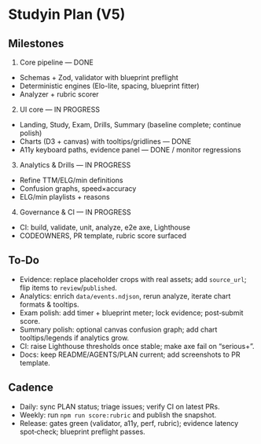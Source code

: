 # Studyin Plan (V5)

## Milestones

1) Core pipeline — DONE
- Schemas + Zod, validator with blueprint preflight
- Deterministic engines (Elo-lite, spacing, blueprint fitter)
- Analyzer + rubric scorer

2) UI core — IN PROGRESS
- Landing, Study, Exam, Drills, Summary (baseline complete; continue polish)
- Charts (D3 + canvas) with tooltips/gridlines — DONE
- A11y keyboard paths, evidence panel — DONE / monitor regressions

3) Analytics & Drills — IN PROGRESS
- Refine TTM/ELG/min definitions
- Confusion graphs, speed×accuracy
- ELG/min playlists + reasons

4) Governance & CI — IN PROGRESS
- CI: build, validate, unit, analyze, e2e axe, Lighthouse
- CODEOWNERS, PR template, rubric score surfaced

## To‑Do

- Evidence: replace placeholder crops with real assets; add `source_url`; flip items to `review`/`published`.
- Analytics: enrich `data/events.ndjson`, rerun analyze, iterate chart formats & tooltips.
- Exam polish: add timer + blueprint meter; lock evidence; post‑submit score.
- Summary polish: optional canvas confusion graph; add chart tooltips/legends if analytics grow.
- CI: raise Lighthouse thresholds once stable; make axe fail on “serious+”.
- Docs: keep README/AGENTS/PLAN current; add screenshots to PR template.

## Cadence
- Daily: sync PLAN status; triage issues; verify CI on latest PRs.
- Weekly: run `npm run score:rubric` and publish the snapshot.
- Release: gates green (validator, a11y, perf, rubric); evidence latency spot‑check; blueprint preflight passes.
